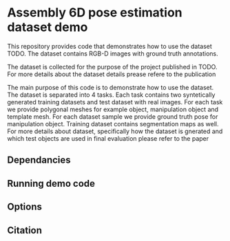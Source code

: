 # Assembly 6D pose estimation dataset demo

This repository provides code that demonstrates how to use the dataset TODO. The dataset contains RGB-D images with ground truth annotations.

The dataset is collected for the purpose of the project published in TODO. For more details about the dataset details prease refere to the publication

The main purpose of this code is to demonstrate how to use the dataset. The dataset is separated into 4 tasks. Each task contains two syntetically generated training datasets and test dataset with real images.
For each task we provide polygonal meshes for example object, manipulation object and template mesh.
For each dataset sample we provide ground truth pose for manipulation object. Training dataset contains segmentation maps as well.
For more details about dataset, specifically how the dataset is gnerated and which test objects are used in final evaluation please refer to the paper


## Dependancies


## Running demo code



## Options


## Citation